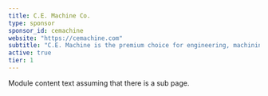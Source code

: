 ```yaml
---
title: C.E. Machine Co.
type: sponsor
sponsor_id: cemachine
website: "https://cemachine.com"
subtitle: "C.E. Machine is the premium choice for engineering, machining and assembly services in the manufacturing industry. "
active: true
tier: 1
---
```

Module content text assuming that there is a sub page.